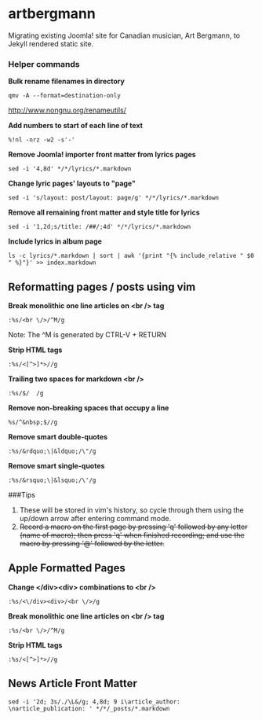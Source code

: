 # artbergmann
Migrating existing Joomla! site for Canadian musician, Art Bergmann, to Jekyll rendered static site.

### Helper commands

**Bulk rename filenames in directory**
```
qmv -A --format=destination-only
```
http://www.nongnu.org/renameutils/

**Add numbers to start of each line of text**
```
%!nl -nrz -w2 -s'-'
```

**Remove Joomla! importer front matter from lyrics pages**
```
sed -i '4,8d' */*/lyrics/*.markdown
```

**Change lyric pages' layouts to "page"**
```
sed -i 's/layout: post/layout: page/g' */*/lyrics/*.markdown
```

**Remove all remaining front matter and style title for lyrics**
```
sed -i '1,2d;s/title: /##/;4d' */*/lyrics/*.markdown
```

**Include lyrics in album page**
```
ls -c lyrics/*.markdown | sort | awk '{print "{% include_relative " $0 " %}"}' >> index.markdown
```
## Reformatting pages / posts using vim

**Break monolithic one line articles on &lt;br /&gt; tag**
```
:%s/<br \/>/^M/g
```
Note: The ^M is generated by CTRL-V + RETURN

**Strip HTML tags**
```
:%s/<[^>]*>//g
```

**Trailing two spaces for markdown &lt;br /&gt;**
```
:%s/$/  /g
```

**Remove non-breaking spaces that occupy a line**
```
%s/^&nbsp;$//g
```

**Remove smart double-quotes**
```
:%s/&rdquo;\|&ldquo;/\"/g
```

**Remove smart single-quotes**
```
:%s/&rsquo;\|&lsquo;/\'/g
```

###Tips
1. These will be stored in vim's history, so cycle through them using the up/down arrow after entering command mode.
2. ~~Record a macro on the first page by pressing 'q' followed by any letter (name of macro); then press 'q' when finished recording; and use the macro by pressing '@' followed by the letter.~~

## Apple Formatted Pages

**Change &lt;/div&gt;&lt;div&gt; combinations to &lt;br /&gt;**
```
:%s/<\/div><div>/<br \/>/g
```

**Break monolithic one line articles on &lt;br /&gt; tag**
```
:%s/<br \/>/^M/g
```

**Strip HTML tags**
```
:%s/<[^>]*>//g
```
## News Article Front Matter
```
sed -i '2d; 3s/./\L&/g; 4,8d; 9 i\article_author: \narticle_publication: ' */*/_posts/*.markdown
```
